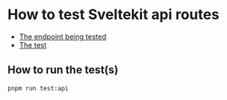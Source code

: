 # How to test Sveltekit api routes

- [The endpoint being tested](https://github.com/danielres/how-to-test-sveltekit-api-routes/blob/main/src/routes/api/todos/%2Bserver.ts)
- [The test](https://github.com/danielres/how-to-test-sveltekit-api-routes/blob/main/src/routes/api/todos/todos.test.api.ts)

## How to run the test(s)

```bash
pnpm run test:api
```
